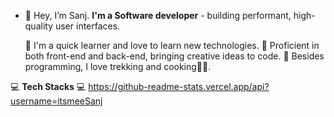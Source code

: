 - 👋 Hey, I’m Sanj. **I'm a Software developer** - building performant, high-quality user interfaces.

  🧠 I'm a quick learner and love to learn new technologies.
  💪 Proficient in both front-end and back-end, bringing creative ideas to code.
  🚵 Besides programming, I love trekking and cooking👨‍🍳.



💻 **Tech Stacks** 💻
https://github-readme-stats.vercel.app/api?username=itsmeeSanj


